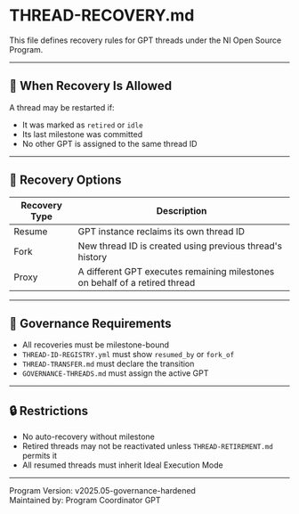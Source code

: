 # THREAD-RECOVERY.md

This file defines recovery rules for GPT threads under the NI Open Source Program.

---

## 🔁 When Recovery Is Allowed

A thread may be restarted if:
- It was marked as `retired` or `idle`
- Its last milestone was committed
- No other GPT is assigned to the same thread ID

---

## 📘 Recovery Options

| Recovery Type | Description |
|---------------|-------------|
| Resume | GPT instance reclaims its own thread ID |
| Fork | New thread ID is created using previous thread's history |
| Proxy | A different GPT executes remaining milestones on behalf of a retired thread |

---

## 🧾 Governance Requirements

- All recoveries must be milestone-bound
- `THREAD-ID-REGISTRY.yml` must show `resumed_by` or `fork_of`
- `THREAD-TRANSFER.md` must declare the transition
- `GOVERNANCE-THREADS.md` must assign the active GPT

---

## 🔒 Restrictions

- No auto-recovery without milestone
- Retired threads may not be reactivated unless `THREAD-RETIREMENT.md` permits it
- All resumed threads must inherit Ideal Execution Mode

---

Program Version: v2025.05-governance-hardened  
Maintained by: Program Coordinator GPT
